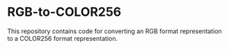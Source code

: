 # RGB-to-COLOR256
This repository contains code for converting an RGB format representation to a COLOR256 format representation.
